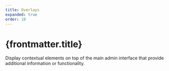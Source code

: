 ```yaml
---
title: Overlays
expanded: true
order: 10
---
```


# {frontmatter.title}

<Lede>

Display contextual elements on top of the main admin interface that provide additional information or functionality.

</Lede>

<Examples />

<Props componentName={frontmatter.title} />
